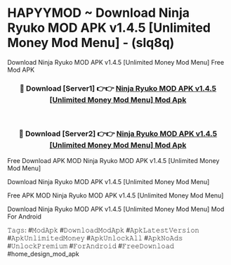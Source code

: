 # HAPYYMOD ~ Download Ninja Ryuko MOD APK v1.4.5 [Unlimited Money Mod Menu] - (slq8q)
Download Ninja Ryuko MOD APK v1.4.5 [Unlimited Money Mod Menu] Free Mod APK

<div align="center">
<h3>🔴 Download [Server1] 👉👉 <a href="https://apk-comot.site?title=Ninja_Ryuko_MOD_APK_v1.4.5_[Unlimited_Money_Mod_Menu]">Ninja Ryuko MOD APK v1.4.5 [Unlimited Money Mod Menu] Mod Apk</a></h3><br>

<h3>🔴 Download [Server2] 👉👉 <a href="https://apk-comot.site?title=Ninja_Ryuko_MOD_APK_v1.4.5_[Unlimited_Money_Mod_Menu]">Ninja Ryuko MOD APK v1.4.5 [Unlimited Money Mod Menu] Mod Apk</a></h3>
</div>


Free Download APK MOD Ninja Ryuko MOD APK v1.4.5 [Unlimited Money Mod Menu]

Download Ninja Ryuko MOD APK v1.4.5 [Unlimited Money Mod Menu] 

Free APK MOD Ninja Ryuko MOD APK v1.4.5 [Unlimited Money Mod Menu] 

Download Ninja Ryuko MOD APK v1.4.5 [Unlimited Money Mod Menu] Mod For Android

𝚃𝚊𝚐𝚜: #𝙼𝚘𝚍𝙰𝚙𝚔 #𝙳𝚘𝚠𝚗𝚕𝚘𝚊𝚍𝙼𝚘𝚍𝙰𝚙𝚔 #𝙰𝚙𝚔𝙻𝚊𝚝𝚎𝚜𝚝𝚅𝚎𝚛𝚜𝚒𝚘𝚗 #𝙰𝚙𝚔𝚄𝚗𝚕𝚒𝚖𝚒𝚝𝚎𝚍𝙼𝚘𝚗𝚎𝚢 #𝙰𝚙𝚔𝚄𝚗𝚕𝚘𝚌𝚔𝙰𝚕𝚕 #𝙰𝚙𝚔𝙽𝚘𝙰𝚍𝚜 #𝚄𝚗𝚕𝚘𝚌𝚔𝙿𝚛𝚎𝚖𝚒𝚞𝚖 #𝙵𝚘𝚛𝙰𝚗𝚍𝚛𝚘𝚒𝚍 #𝙵𝚛𝚎𝚎𝙳𝚘𝚠𝚗𝚕𝚘𝚊𝚍 #home_design_mod_apk
